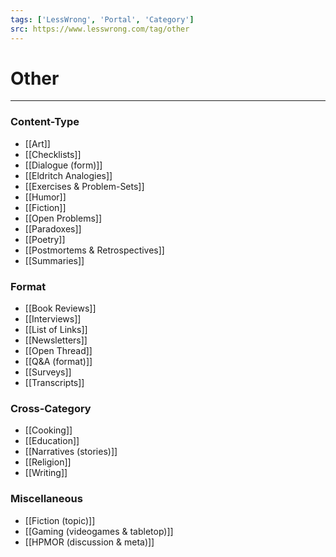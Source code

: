 ```yaml
---
tags: ['LessWrong', 'Portal', 'Category']
src: https://www.lesswrong.com/tag/other
---
```


# Other


---

### Content-Type
- [[Art]]
- [[Checklists]]
- [[Dialogue (form)]]
- [[Eldritch Analogies]]
- [[Exercises & Problem-Sets]]
- [[Humor]]
- [[Fiction]]
- [[Open Problems]]
- [[Paradoxes]]
- [[Poetry]]
- [[Postmortems & Retrospectives]]
- [[Summaries]]


### Format
- [[Book Reviews]]
- [[Interviews]]
- [[List of Links]]
- [[Newsletters]]
- [[Open Thread]]
- [[Q&A (format)]]
- [[Surveys]]
- [[Transcripts]]


### Cross-Category
- [[Cooking]]
- [[Education]]
- [[Narratives (stories)]]
- [[Religion]]
- [[Writing]]


### Miscellaneous
- [[Fiction (topic)]]
- [[Gaming (videogames & tabletop)]]
- [[HPMOR (discussion & meta)]]


